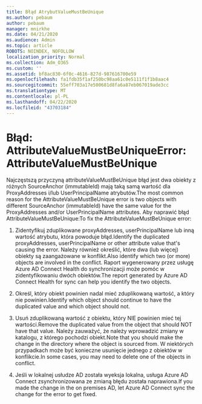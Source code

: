 ```yaml
---
title: Błąd AtrybutValueMustBeUnique
ms.author: pebaum
author: pebaum
manager: mnirkhe
ms.date: 04/21/2020
ms.audience: Admin
ms.topic: article
ROBOTS: NOINDEX, NOFOLLOW
localization_priority: Normal
ms.collection: Adm_O365
ms.custom: ''
ms.assetid: bf8ac830-6f0c-4616-827d-987616700e59
ms.openlocfilehash: fa1fdb35f1af250bc98aa61c0e5111f1f1b8aac4
ms.sourcegitcommit: 55eff703a17e500681d8fa6a87eb067019ade3cc
ms.translationtype: MT
ms.contentlocale: pl-PL
ms.lasthandoff: 04/22/2020
ms.locfileid: "43703184"
---
```

# <a name="error-attributevaluemustbeunique"></a><span data-ttu-id="cd1cb-102">Błąd: AttributeValueMustBeUnique</span><span class="sxs-lookup"><span data-stu-id="cd1cb-102">Error: AttributeValueMustBeUnique</span></span>

<span data-ttu-id="cd1cb-103">Najczęstszą przyczyną attributeValueMustBeUnique błąd jest dwa obiekty z różnych SourceAnchor (immutableId) mają taką samą wartość dla ProxyAddresses i/lub UserPrincipalName atrybutów.</span><span class="sxs-lookup"><span data-stu-id="cd1cb-103">The most common reason for the AttributeValueMustBeUnique error is two objects with different SourceAnchor (immutableId) have the same value for the ProxyAddresses and/or UserPrincipalName attributes.</span></span> <span data-ttu-id="cd1cb-104">Aby naprawić błąd AttributeValueMustBeUnique:</span><span class="sxs-lookup"><span data-stu-id="cd1cb-104">To fix the AttributeValueMustBeUnique error:</span></span>
  
1. <span data-ttu-id="cd1cb-105">Zidentyfikuj zduplikowane proxyAddresses, userPrincipalName lub inną wartość atrybutu, która powoduje błąd.</span><span class="sxs-lookup"><span data-stu-id="cd1cb-105">Identify the duplicated proxyAddresses, userPrincipalName or other attribute value that's causing the error.</span></span> <span data-ttu-id="cd1cb-106">Należy również określić, które dwa (lub więcej) obiekty są zaangażowane w konflikt.</span><span class="sxs-lookup"><span data-stu-id="cd1cb-106">Also identify which two (or more) objects are involved in the conflict.</span></span> <span data-ttu-id="cd1cb-107">Raport wygenerowany przez usługę Azure AD Connect Health do synchronizacji może pomóc w zidentyfikowaniu dwóch obiektów.</span><span class="sxs-lookup"><span data-stu-id="cd1cb-107">The report generated by Azure AD Connect Health for sync can help you identify the two objects.</span></span>
    
2. <span data-ttu-id="cd1cb-108">Określ, który obiekt powinien nadal mieć zduplikowaną wartość, a który nie powinien.</span><span class="sxs-lookup"><span data-stu-id="cd1cb-108">Identify which object should continue to have the duplicated value and which object should not.</span></span>
    
3. <span data-ttu-id="cd1cb-109">Usuń zduplikowaną wartość z obiektu, który NIE powinien mieć tej wartości.</span><span class="sxs-lookup"><span data-stu-id="cd1cb-109">Remove the duplicated value from the object that should NOT have that value.</span></span> <span data-ttu-id="cd1cb-110">Należy zauważyć, że należy wprowadzić zmiany w katalogu, z którego pochodzi obiekt.</span><span class="sxs-lookup"><span data-stu-id="cd1cb-110">Note that you should make the change in the directory where the object is sourced from.</span></span> <span data-ttu-id="cd1cb-111">W niektórych przypadkach może być konieczne usunięcie jednego z obiektów w konflikcie.</span><span class="sxs-lookup"><span data-stu-id="cd1cb-111">In some cases, you may need to delete one of the objects in conflict.</span></span>
    
4. <span data-ttu-id="cd1cb-112">Jeśli w lokalnej usłudze AD została wyeksja lokalna, usługa Azure AD Connect zsynchronizowana ze zmianą błędu została naprawiona.</span><span class="sxs-lookup"><span data-stu-id="cd1cb-112">If you made the change in the on premises AD, let Azure AD Connect sync the change for the error to get fixed.</span></span>
    

